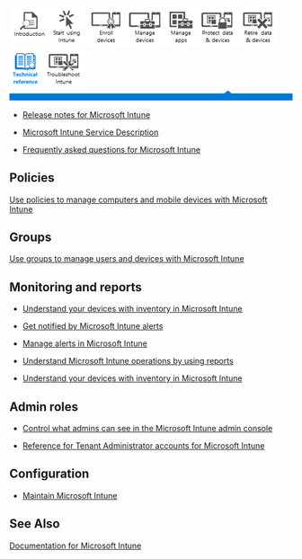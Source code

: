 ![](../Image/Nav_Icons/WIT_Tile_W_Overview.png)![](../Image/Nav_Icons/WIT_Tile_W_GetStarted.png)![](../Image/Nav_Icons/WIT_Tile_W_EnrollDevices.png)![](../Image/Nav_Icons/WIT_Tile_W_ManageDevices.png)![](../Image/Nav_Icons/WIT_Tile_W_ManageApps.png)![](../Image/Nav_Icons/WIT_Tile_W_ProtectResources.png)![](../Image/Nav_Icons/WIT_Tile_W_RetireData.png)![](../Image/Nav_Icons/WIT_Tile_W_TechnicalReferenceHighlight.png)![](../Image/Nav_Icons/WIT_Tile_W_Troubleshooting.png)
![](../Image/Nav_Icons/WIT_Banner_TechnicalReference.png)

- [Release notes for Microsoft Intune](../Topic/Release_notes_for_Microsoft_Intune.md)

- [Microsoft Intune Service Description](../Topic/Microsoft_Intune_Service_Description.md)

- [Frequently asked questions for Microsoft Intune](../Topic/Frequently_asked_questions_for_Microsoft_Intune.md)

## Policies
[Use policies to manage computers and mobile devices with Microsoft Intune](../Topic/Use_policies_to_manage_computers_and_mobile_devices_with_Microsoft_Intune.md)

## Groups
[Use groups to manage users and devices with Microsoft Intune](../Topic/Use_groups_to_manage_users_and_devices_with_Microsoft_Intune.md)

## Monitoring and reports

- [Understand your devices with inventory in Microsoft Intune](../Topic/Understand_your_devices_with_inventory_in_Microsoft_Intune.md)

- [Get notified by Microsoft Intune alerts](../Topic/Get_notified_by_Microsoft_Intune_alerts.md)

- [Manage alerts in Microsoft Intune](../Topic/Manage_alerts_in_Microsoft_Intune.md)

- [Understand Microsoft Intune operations by using reports](../Topic/Understand_Microsoft_Intune_operations_by_using_reports.md)

- [Understand your devices with inventory in Microsoft Intune](../Topic/Understand_your_devices_with_inventory_in_Microsoft_Intune.md)

## Admin roles

- [Control what admins can see in the Microsoft Intune admin console](../Topic/Control_what_admins_can_see_in_the_Microsoft_Intune_admin_console.md)

- [Reference for Tenant Administrator accounts for Microsoft Intune](../Topic/Reference_for_Tenant_Administrator_accounts_for_Microsoft_Intune.md)

## Configuration

- [Maintain Microsoft Intune](../Topic/Maintain_Microsoft_Intune.md)

## See Also
[Documentation for Microsoft Intune](../Topic/Documentation_for_Microsoft_Intune.md)

